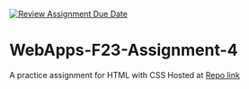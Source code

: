 [![Review Assignment Due Date](https://classroom.github.com/assets/deadline-readme-button-24ddc0f5d75046c5622901739e7c5dd533143b0c8e959d652212380cedb1ea36.svg)](https://classroom.github.com/a/4tKarLeg)
# WebApps-F23-Assignment-4
A practice assignment for HTML with CSS
Hosted at [Repo link](https://44-563-webapps-f23.github.io/44563-webapps-f23-assignment4-kavyasree05/playpart.html)
